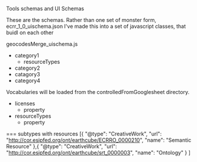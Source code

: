 Tools schemas and UI Schemas

These are the schemas.
Rather than one set of monster form, ecrr_1_0_uischema.json
I've made this into a set of javascript classes, that buidl on each other

geocodesMerge_uischema.js
* category1
   * resourceTypes
* category2
* catagory3
* category4

Vocabularies will be loaded from the controlledFromGooglesheet directory.

* licenses 
  * property
* resourceTypes
  * property 

=== subtypes with resources
[{
"@type": "CreativeWork",
"url": "http://cor.esipfed.org/ont/earthcube/ECRRO_0000210",
"name": "Semantic Resource"
},{
"@type": "CreativeWork",
"url": "http://cor.esipfed.org/ont/earthcube/srt_0000003",
"name": "Ontology"
}
]
